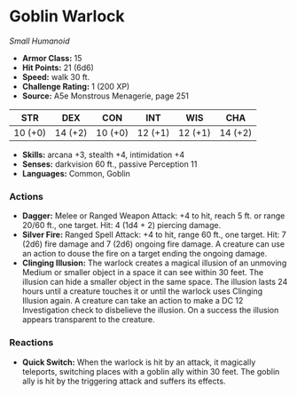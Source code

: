 # Goblin Warlock

*Small* *Humanoid*

- **Armor Class:** 15
- **Hit Points:** 21 (6d6)
- **Speed:** walk 30 ft.
- **Challenge Rating:** 1 (200 XP)
- **Source:** A5e Monstrous Menagerie, page 251

| STR | DEX | CON | INT | WIS | CHA |
| --- | --- | --- | --- | --- | --- |
| 10 (+0) | 14 (+2) | 10 (+0) | 12 (+1) | 12 (+1) | 14 (+2) |

- **Skills:** arcana +3, stealth +4, intimidation +4
- **Senses:** darkvision 60 ft., passive Perception 11
- **Languages:** Common, Goblin

### Actions

- **Dagger:** Melee or Ranged Weapon Attack: +4 to hit, reach 5 ft. or range 20/60 ft., one target. Hit: 4 (1d4 + 2) piercing damage.
- **Silver Fire:** Ranged Spell Attack: +4 to hit, range 60 ft., one target. Hit: 7 (2d6) fire damage and 7 (2d6) ongoing fire damage. A creature can use an action to douse the fire on a target  ending the ongoing damage.
- **Clinging Illusion:** The warlock creates a magical illusion of an unmoving Medium or smaller object in a space it can see within 30 feet. The illusion can hide a smaller object in the same space. The illusion lasts 24 hours  until a creature touches it  or until the warlock uses Clinging Illusion again. A creature can take an action to make a DC 12 Investigation check to disbelieve the illusion. On a success  the illusion appears transparent to the creature.

### Reactions

- **Quick Switch:** When the warlock is hit by an attack, it magically teleports, switching places with a goblin ally within 30 feet. The goblin ally is hit by the triggering attack and suffers its effects.


